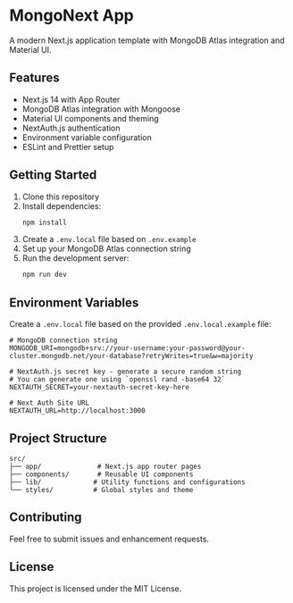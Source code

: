 # MongoNext App

A modern Next.js application template with MongoDB Atlas integration and Material UI.

## Features

- Next.js 14 with App Router
- MongoDB Atlas integration with Mongoose
- Material UI components and theming
- NextAuth.js authentication
- Environment variable configuration
- ESLint and Prettier setup

## Getting Started

1. Clone this repository
2. Install dependencies:
   ```bash
   npm install
   ```
3. Create a `.env.local` file based on `.env.example`
4. Set up your MongoDB Atlas connection string
5. Run the development server:
   ```bash
   npm run dev
   ```

## Environment Variables

Create a `.env.local` file based on the provided `.env.local.example` file:

```env
# MongoDB connection string
MONGODB_URI=mongodb+srv://your-username:your-password@your-cluster.mongodb.net/your-database?retryWrites=true&w=majority

# NextAuth.js secret key - generate a secure random string
# You can generate one using `openssl rand -base64 32`
NEXTAUTH_SECRET=your-nextauth-secret-key-here

# Next Auth Site URL
NEXTAUTH_URL=http://localhost:3000
```

## Project Structure

```
src/
├── app/              # Next.js app router pages
├── components/       # Reusable UI components
├── lib/             # Utility functions and configurations
└── styles/          # Global styles and theme
```

## Contributing

Feel free to submit issues and enhancement requests.

## License

This project is licensed under the MIT License. 